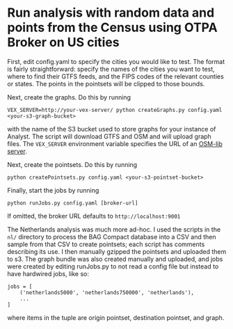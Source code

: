 # Run analysis with random data and points from the Census using OTPA Broker on US cities

First, edit config.yaml to specify the cities you would like to test. The format is fairly straightforward: specify
the names of the cities you want to test, where to find their GTFS feeds, and the FIPS codes of the relevant counties
or states. The points in the pointsets will be clipped to those bounds.

Next, create the graphs. Do this by running

    VEX_SERVER=http://your-vex-server/ python createGraphs.py config.yaml <your-s3-graph-bucket>

with the name of the S3 bucket used to store graphs for your instance of Analyst. The script will download GTFS and OSM
and will upload graph files. The `VEX_SERVER` environment variable specifies the URL of an [OSM-lib server](https://github.com/conveyal/osm-lib).

Next, create the pointsets. Do this by running

    python createPointsets.py config.yaml <your-s3-pointset-bucket>

Finally, start the jobs by running

    python runJobs.py config.yaml [broker-url]

If omitted, the broker URL defaults to `http://localhost:9001`

The Netherlands analysis was much more ad-hoc. I used the scripts in the `nl/` directory to process the BAG Compact database
into a CSV and then sample from that CSV to create pointsets; each script has comments describing its use. I then manually
gzipped the pointsets and uploaded them to s3. The graph bundle was also created manually and uploaded, and jobs were
created by editing runJobs.py to not read a config file but instead to have hardwired jobs, like so:

    jobs = [
        ('netherlands5000', 'netherlands750000', 'netherlands'),
        ...
    ]

where items in the tuple are origin pointset, destination pointset, and graph.
